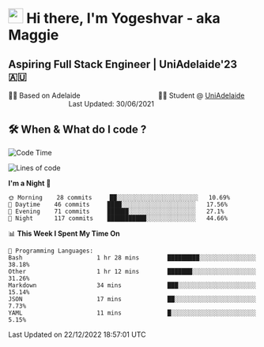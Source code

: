 <h1><img src="https://emojis.slackmojis.com/emojis/images/1531849430/4246/blob-sunglasses.gif?1531849430" width="30"/> Hi there, I'm Yogeshvar - aka Maggie</h1>

## Aspiring Full Stack Engineer | UniAdelaide'23 🇦🇺  
🏂🏻  Based on Adelaide &nbsp;&nbsp;&nbsp;&nbsp;&nbsp;&nbsp;&nbsp;&nbsp;&nbsp;&nbsp;&nbsp;&nbsp;&nbsp;&nbsp;&nbsp;&nbsp;&nbsp;&nbsp;&nbsp;&nbsp;&nbsp;&nbsp;&nbsp;&nbsp;&nbsp;&nbsp;&nbsp;&nbsp;&nbsp;&nbsp;&nbsp;&nbsp;&nbsp;&nbsp;&nbsp;&nbsp;&nbsp;&nbsp;&nbsp;👨‍💻 Student @ [UniAdelaide](https://www.adelaide.edu.au)   &nbsp;&nbsp;&nbsp;&nbsp;&nbsp;&nbsp;&nbsp;&nbsp;&nbsp;&nbsp;&nbsp;&nbsp;&nbsp;&nbsp;&nbsp;&nbsp;&nbsp;&nbsp;&nbsp;&nbsp;&nbsp;&nbsp;&nbsp;&nbsp;&nbsp;&nbsp;&nbsp;&nbsp;&nbsp;&nbsp;&nbsp;Last Updated: 30/06/2021

## 🛠 When & What do I code ?  

<!--START_SECTION:waka-->
![Code Time](http://img.shields.io/badge/Code%20Time-1%2C876%20hrs%2058%20mins-blue)

![Lines of code](https://img.shields.io/badge/From%20Hello%20World%20I%27ve%20Written-2%20Million%20lines%20of%20code-blue)

**I'm a Night 🦉** 

```text
🌞 Morning    28 commits     ██░░░░░░░░░░░░░░░░░░░░░░░   10.69% 
🌆 Daytime    46 commits     ████░░░░░░░░░░░░░░░░░░░░░   17.56% 
🌃 Evening    71 commits     ██████░░░░░░░░░░░░░░░░░░░   27.1% 
🌙 Night      117 commits    ███████████░░░░░░░░░░░░░░   44.66%

```


📊 **This Week I Spent My Time On** 

```text
💬 Programming Languages: 
Bash                     1 hr 28 mins        █████████░░░░░░░░░░░░░░░░   38.18% 
Other                    1 hr 12 mins        ███████░░░░░░░░░░░░░░░░░░   31.26% 
Markdown                 34 mins             ███░░░░░░░░░░░░░░░░░░░░░░   15.14% 
JSON                     17 mins             ██░░░░░░░░░░░░░░░░░░░░░░░   7.73% 
YAML                     11 mins             █░░░░░░░░░░░░░░░░░░░░░░░░   5.15%

```


 Last Updated on 22/12/2022 18:57:01 UTC
<!--END_SECTION:waka-->

